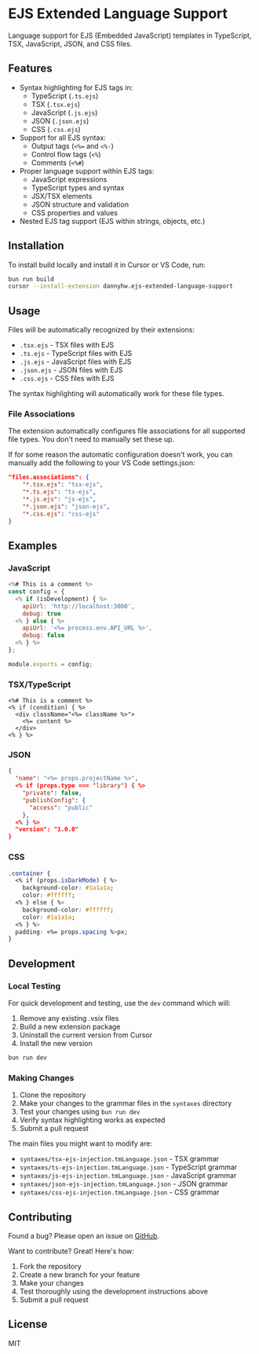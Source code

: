 # EJS Extended Language Support

Language support for EJS (Embedded JavaScript) templates in TypeScript, TSX, JavaScript, JSON, and CSS files.

## Features

- Syntax highlighting for EJS tags in:
  - TypeScript (`.ts.ejs`)
  - TSX (`.tsx.ejs`)
  - JavaScript (`.js.ejs`)
  - JSON (`.json.ejs`)
  - CSS (`.css.ejs`)
- Support for all EJS syntax:
  - Output tags (`<%=` and `<%-`)
  - Control flow tags (`<%`)
  - Comments (`<%#`)
- Proper language support within EJS tags:
  - JavaScript expressions
  - TypeScript types and syntax
  - JSX/TSX elements
  - JSON structure and validation
  - CSS properties and values
- Nested EJS tag support (EJS within strings, objects, etc.)

## Installation

To install build locally and install it in Cursor or VS Code, run:

```bash
bun run build
cursor --install-extension dannyhw.ejs-extended-language-support
```

## Usage

Files will be automatically recognized by their extensions:

- `.tsx.ejs` - TSX files with EJS
- `.ts.ejs` - TypeScript files with EJS
- `.js.ejs` - JavaScript files with EJS
- `.json.ejs` - JSON files with EJS
- `.css.ejs` - CSS files with EJS

The syntax highlighting will automatically work for these file types.

### File Associations

The extension automatically configures file associations for all supported file types. You don't need to manually set these up.

If for some reason the automatic configuration doesn't work, you can manually add the following to your VS Code settings.json:

```json
"files.associations": {
    "*.tsx.ejs": "tsx-ejs",
    "*.ts.ejs": "ts-ejs",
    "*.js.ejs": "js-ejs",
    "*.json.ejs": "json-ejs",
    "*.css.ejs": "css-ejs"
}
```

## Examples

### JavaScript

```javascript
<%# This is a comment %>
const config = {
  <% if (isDevelopment) { %>
    apiUrl: 'http://localhost:3000',
    debug: true
  <% } else { %>
    apiUrl: '<%= process.env.API_URL %>',
    debug: false
  <% } %>
};

module.exports = config;
```

### TSX/TypeScript

```tsx
<%# This is a comment %>
<% if (condition) { %>
  <div className="<%= className %>">
    <%= content %>
  </div>
<% } %>
```

### JSON

```json
{
  "name": "<%= props.projectName %>",
  <% if (props.type === "library") { %>
    "private": false,
    "publishConfig": {
      "access": "public"
    },
  <% } %>
  "version": "1.0.0"
}
```

### CSS

```css
.container {
  <% if (props.isDarkMode) { %>
    background-color: #1a1a1a;
    color: #ffffff;
  <% } else { %>
    background-color: #ffffff;
    color: #1a1a1a;
  <% } %>
  padding: <%= props.spacing %>px;
}
```

## Development

### Local Testing

For quick development and testing, use the `dev` command which will:

1. Remove any existing .vsix files
2. Build a new extension package
3. Uninstall the current version from Cursor
4. Install the new version

```bash
bun run dev
```

### Making Changes

1. Clone the repository
2. Make your changes to the grammar files in the `syntaxes` directory
3. Test your changes using `bun run dev`
4. Verify syntax highlighting works as expected
5. Submit a pull request

The main files you might want to modify are:

- `syntaxes/tsx-ejs-injection.tmLanguage.json` - TSX grammar
- `syntaxes/ts-ejs-injection.tmLanguage.json` - TypeScript grammar
- `syntaxes/js-ejs-injection.tmLanguage.json` - JavaScript grammar
- `syntaxes/json-ejs-injection.tmLanguage.json` - JSON grammar
- `syntaxes/css-ejs-injection.tmLanguage.json` - CSS grammar

## Contributing

Found a bug? Please open an issue on [GitHub](https://github.com/dannyhw/ejs-langauge-tools).

Want to contribute? Great! Here's how:

1. Fork the repository
2. Create a new branch for your feature
3. Make your changes
4. Test thoroughly using the development instructions above
5. Submit a pull request

## License

MIT
